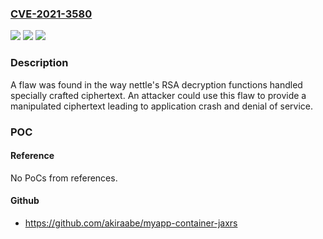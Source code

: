 ### [CVE-2021-3580](https://cve.mitre.org/cgi-bin/cvename.cgi?name=CVE-2021-3580)
![](https://img.shields.io/static/v1?label=Product&message=nettle&color=blue)
![](https://img.shields.io/static/v1?label=Version&message=n%2Fa&color=blue)
![](https://img.shields.io/static/v1?label=Vulnerability&message=CWE-20&color=brighgreen)

### Description

A flaw was found in the way nettle's RSA decryption functions handled specially crafted ciphertext. An attacker could use this flaw to provide a manipulated ciphertext leading to application crash and denial of service.

### POC

#### Reference
No PoCs from references.

#### Github
- https://github.com/akiraabe/myapp-container-jaxrs

